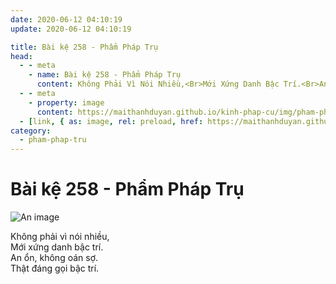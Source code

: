 ```yaml
---
date: 2020-06-12 04:10:19
update: 2020-06-12 04:10:19

title: Bài kệ 258 - Phẩm Pháp Trụ
head:
  - - meta
    - name: Bài kệ 258 - Phẩm Pháp Trụ
      content: Không Phải Vì Nói Nhiều,<Br>Mới Xứng Danh Bậc Trí.<Br>An Ổn, Không Oán Sợ.<Br>Thật Đáng Gọi Bậc Trí.<Br>
  - - meta
    - property: image
      content: https://maithanhduyan.github.io/kinh-phap-cu/img/pham-phap-tru/pham-phap-tru-258.jpg
  - [link, { as: image, rel: preload, href: https://maithanhduyan.github.io/kinh-phap-cu/img/pham-phap-tru/pham-phap-tru-258.jpg }]
category:
  - pham-phap-tru
---
```


# Bài kệ 258 - Phẩm Pháp Trụ

![An image](/img/pham-phap-tru/pham-phap-tru-258.jpg)

Không phải vì nói nhiều,<br>Mới xứng danh bậc trí.<br>An ổn, không oán sợ.<br>Thật đáng gọi bậc trí.<br>
